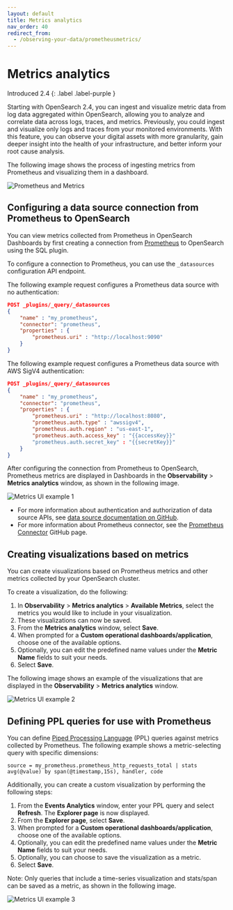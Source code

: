 ```yaml
---
layout: default
title: Metrics analytics
nav_order: 40
redirect_from:
  - /observing-your-data/prometheusmetrics/
---
```


# Metrics analytics
Introduced 2.4
{: .label .label-purple }

Starting with OpenSearch 2.4, you can ingest and visualize metric data from log data aggregated within OpenSearch, allowing you to analyze and correlate data across logs, traces, and metrics. Previously, you could ingest and visualize only logs and traces from your monitored environments. With this feature, you can observe your digital assets with more granularity, gain deeper insight into the health of your infrastructure, and better inform your root cause analysis.

The following image shows the process of ingesting metrics from Prometheus and visualizing them in a dashboard.

![Prometheus and Metrics]({{site.url}}{{site.baseurl}}/images/metrics/metricsgif.gif)

## Configuring a data source connection from Prometheus to OpenSearch

You can view metrics collected from Prometheus in OpenSearch Dashboards by first creating a connection from [Prometheus](https://prometheus.io/) to OpenSearch using the SQL plugin. 

To configure a connection to Prometheus, you can use the `_datasources` configuration API endpoint. 

The following example request configures a Prometheus data source with no authentication:

```json
POST _plugins/_query/_datasources 
{
    "name" : "my_prometheus",
    "connector": "prometheus",
    "properties" : {
        "prometheus.uri" : "http://localhost:9090"
    }
}
```

The following example request configures a Prometheus data source with AWS SigV4 authentication:

```json
POST _plugins/_query/_datasources
{
    "name" : "my_prometheus",
    "connector": "prometheus",
    "properties" : {
        "prometheus.uri" : "http://localhost:8080",
        "prometheus.auth.type" : "awssigv4",
        "prometheus.auth.region" : "us-east-1",
        "prometheus.auth.access_key" : "{{accessKey}}"
        "prometheus.auth.secret_key" : "{{secretKey}}"
    }
}
```

After configuring the connection from Prometheus to OpenSearch, Prometheus metrics are displayed in Dashboards in the **Observability** > **Metrics analytics** window, as shown in the following image.

![Metrics UI example 1]({{site.url}}{{site.baseurl}}/images/metrics/metrics1.png)

* For more information about authentication and authorization of data source APIs, see [data source documentation on GitHub](https://github.com/opensearch-project/sql/blob/main/docs/user/ppl/admin/datasources.rst).
* For more information about Prometheus connector, see the [Prometheus Connector](https://github.com/opensearch-project/sql/blob/main/docs/user/ppl/admin/connectors/prometheus_connector.rst) GitHub page.

## Creating visualizations based on metrics

You can create visualizations based on Prometheus metrics and other metrics collected by your OpenSearch cluster.

To create a visualization, do the following:

1. In **Observability** > **Metrics analytics** > **Available Metrics**, select the metrics you would like to include in your visualization.
1. These visualizations can now be saved.
1. From the **Metrics analytics** window, select **Save**.
1. When prompted for a **Custom operational dashboards/application**, choose one of the available options.
1. Optionally, you can edit the predefined name values under the **Metric Name** fields to suit your needs.
1. Select **Save**.

The following image shows an example of the visualizations that are displayed in the **Observability** > **Metrics analytics** window.

![Metrics UI example 2]({{site.url}}{{site.baseurl}}/images/metrics/metrics2.png)

## Defining PPL queries for use with Prometheus

You can define [Piped Processing Language]({{site.url}}{{site.baseurl}}/search-plugins/sql/ppl/index) (PPL) queries against metrics collected by Prometheus. The following example shows a metric-selecting query with specific dimensions:

```
source = my_prometheus.prometheus_http_requests_total | stats avg(@value) by span(@timestamp,15s), handler, code
```

Additionally, you can create a custom visualization by performing the following steps:

1. From the **Events Analytics** window, enter your PPL query and select **Refresh**. The **Explorer page** is now displayed.
1. From the **Explorer page**, select **Save**.
1. When prompted for a **Custom operational dashboards/application**, choose one of the available options.
1. Optionally, you can edit the predefined name values under the **Metric Name** fields to suit your needs.
1. Optionally, you can choose to save the visualization as a metric.
1. Select **Save**.

Note: Only queries that include a time-series visualization and stats/span can be saved as a metric, as shown in the following image.

![Metrics UI example 3]({{site.url}}{{site.baseurl}}/images/metrics/metrics3.png)
